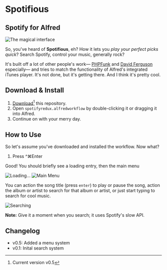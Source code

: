 # Spotifious #
## Spotify for Alfred ##

![The magical interface](http://f.cl.ly/items/0r1F1t1h1i2w1F2o100j/Screen%20Shot%202013-03-28%20at%201.06.32%20PM.png)

So, you've heard of **Spotifious**, eh? How it lets you *play your perfect picks quick*? Search Spotify, control your music, generally rock?

It's built off a lot of other people's work— [PHPFunk](https://github.com/phpfunk/alfred-spotify-controls) and [David Ferguson](http://jdfwarrior.tumblr.com/) especially— and tries to match the functionality of Alfred's integrated iTunes player. It's not done, but it's getting there. And I think it's pretty cool.

## Download & Install ##

1. [Download](https://github.com/citelao/Spotify-for-Alfred/archive/master.zip)[^1] this repository.
2. Open `spotifyredux.alfredworkflow` by double-clicking it or dragging it into Alfred.
3. Continue on with your merry day.

[^1]: Current version v0.5

## How to Use ##

So let's assume you've downloaded and installed the workflow. Now what?

1. Press ^⌘Enter

Good! You should briefly see a loading entry, then the main menu

![Loading...](http://f.cl.ly/items/000G2a0E3y0k3g2R311Y/Screen%20Shot%202013-03-28%20at%201.18.27%20PM.png)
![Main Menu](http://f.cl.ly/items/0y1l3O2E212O3E0N331Y/Screen%20Shot%202013-03-28%20at%201.20.12%20PM.png)

You can action the song title (press `enter`) to play or pause the song, action the album or artist to search for that album or artist, or just start typing to search for cool music.

![Searching](http://f.cl.ly/items/0e1R1M2U1T3N2w1d3n3F/Screen%20Shot%202013-03-28%20at%201.22.04%20PM.png)

**Note:** Give it a moment when you search; it uses Spotify's slow API.

## Changelog ##

- v0.5: Added a menu system
- v0.1: Inital search system